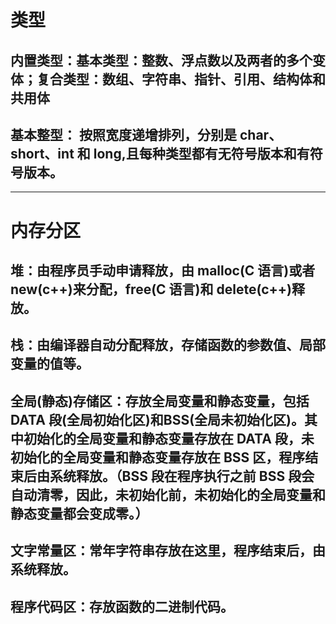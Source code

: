 # 类型

## 内置类型：**基本类型：整数、浮点数以及两者的多个变体**；**复合类型：数组、字符串、指针、引用、结构体和共用体**

## 基本整型： 按照宽度递增排列，分别是 **char、short、int 和 long**,且每种类型都有无符号版本和有符号版本。

---

# 内存分区

## 堆：**由程序员手动申请释放，由 malloc(C 语言)或者 new(c++)来分配，free(C 语言)和 delete(c++)释放。**

## 栈：由编译器自动分配释放，存储函数的参数值、局部变量的值等。

## 全局(静态)存储区：存放全局变量和静态变量，包括**DATA 段**(全局初始化区)和**BSS**(全局未初始化区)。其中初始化的全局变量和静态变量存放在 DATA 段，未初始化的全局变量和静态变量存放在 BSS 区，程序结束后由系统释放。**（BSS 段在程序执行之前 BSS 段会自动清零，因此，未初始化前，未初始化的全局变量和静态变量都会变成零。）**

## 文字常量区：常年字符串存放在这里，程序结束后，由系统释放。

## 程序代码区：存放函数的二进制代码。
